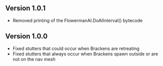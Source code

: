 ## Version 1.0.1
- Removed printing of the FlowermanAI.DoAIInterval() bytecode

## Version 1.0.0
- Fixed stutters that could occur when Brackens are retreating
- Fixed stutters that always occur when Brackens spawn outside or are not on the nav mesh
